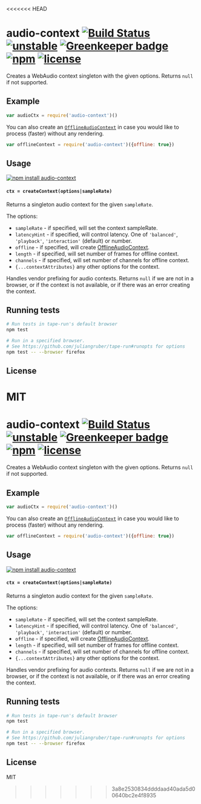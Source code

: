 <<<<<<< HEAD
# audio-context [![Build Status](https://travis-ci.org/audiojs/audio-context.svg?branch=master)](https://travis-ci.org/audiojs/audio-context) [![unstable](https://img.shields.io/badge/stability-unstable-green.svg)](http://github.com/badges/stability-badges) [![Greenkeeper badge](https://badges.greenkeeper.io/audiojs/audio-context.svg)](https://greenkeeper.io/) [![npm](https://img.shields.io/npm/v/audio-context.svg)](https://www.npmjs.com/package/audio-context) [![license](https://img.shields.io/npm/l/audio-context.svg)](https://www.npmjs.com/package/audio-context)

Creates a WebAudio context singleton with the given options. Returns `null` if not supported.


## Example

```js
var audioCtx = require('audio-context')()
```

You can also create an [`OfflineAudioContext`](https://developer.mozilla.org/en-US/docs/Web/API/OfflineAudioContext) in case you would like to process (faster) without any rendering.


```js
var offlineContext = require('audio-context')({offline: true})
```


## Usage

[![npm install audio-context](https://nodei.co/npm/audio-context.png?mini=true)](https://npmjs.org/package/audio-context/)

#### `ctx = createContext(options|sampleRate)`

Returns a singleton audio context for the given `sampleRate`.

The options:

- `sampleRate` - if specified, will set the context sampleRate.
- `latencyHint` - if specified, will control latency. One of `'balanced'`, `'playback'`, `'interaction'` (default) or number.
- `offline` - if specified, will create [OfflineAudioContext](https://developer.mozilla.org/en-US/docs/Web/API/OfflineAudioContext).
- `length` - if specified, will set number of frames for offline context.
- `channels` - if specified, will set number of channels for offline context.
- `{...contextAttributes}` any other options for the context.

Handles vendor prefixing for audio contexts. Returns `null` if we are not in a browser, or if the context is not available, or if there was an error creating the context.


## Running tests

```sh
# Run tests in tape-run's default browser
npm test

# Run in a specified browser.
# See https://github.com/juliangruber/tape-run#runopts for options
npm test -- --browser firefox
```


## License

MIT
=======
# audio-context [![Build Status](https://travis-ci.org/audiojs/audio-context.svg?branch=master)](https://travis-ci.org/audiojs/audio-context) [![unstable](https://img.shields.io/badge/stability-unstable-green.svg)](http://github.com/badges/stability-badges) [![Greenkeeper badge](https://badges.greenkeeper.io/audiojs/audio-context.svg)](https://greenkeeper.io/) [![npm](https://img.shields.io/npm/v/audio-context.svg)](https://www.npmjs.com/package/audio-context) [![license](https://img.shields.io/npm/l/audio-context.svg)](https://www.npmjs.com/package/audio-context)

Creates a WebAudio context singleton with the given options. Returns `null` if not supported.


## Example

```js
var audioCtx = require('audio-context')()
```

You can also create an [`OfflineAudioContext`](https://developer.mozilla.org/en-US/docs/Web/API/OfflineAudioContext) in case you would like to process (faster) without any rendering.


```js
var offlineContext = require('audio-context')({offline: true})
```


## Usage

[![npm install audio-context](https://nodei.co/npm/audio-context.png?mini=true)](https://npmjs.org/package/audio-context/)

#### `ctx = createContext(options|sampleRate)`

Returns a singleton audio context for the given `sampleRate`.

The options:

- `sampleRate` - if specified, will set the context sampleRate.
- `latencyHint` - if specified, will control latency. One of `'balanced'`, `'playback'`, `'interaction'` (default) or number.
- `offline` - if specified, will create [OfflineAudioContext](https://developer.mozilla.org/en-US/docs/Web/API/OfflineAudioContext).
- `length` - if specified, will set number of frames for offline context.
- `channels` - if specified, will set number of channels for offline context.
- `{...contextAttributes}` any other options for the context.

Handles vendor prefixing for audio contexts. Returns `null` if we are not in a browser, or if the context is not available, or if there was an error creating the context.


## Running tests

```sh
# Run tests in tape-run's default browser
npm test

# Run in a specified browser.
# See https://github.com/juliangruber/tape-run#runopts for options
npm test -- --browser firefox
```


## License

MIT
>>>>>>> 3a8e2530834ddddaad40ada5d00640bc2e4f8935
